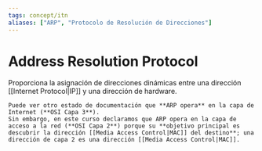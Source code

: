```yaml
---
tags: concept/itn
aliases: ["ARP", "Protocolo de Resolución de Direcciones"]
---
```

# Address Resolution Protocol
Proporciona la asignación de direcciones dinámicas entre una dirección [[Internet Protocol|IP]] y una dirección de hardware.

```ad-note
Puede ver otro estado de documentación que **ARP opera** en la capa de Internet (**OSI Capa 3**).
Sin embargo, en este curso declaramos que ARP opera en la capa de acceso a la red (**OSI Capa 2**) porque su **objetivo principal es descubrir la dirección [[Media Access Control|MAC]] del destino**; una dirección de capa 2 es una dirección [[Media Access Control|MAC]].
```
